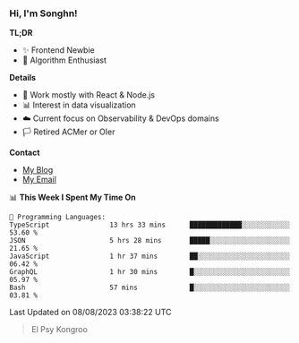 ### Hi, I'm Songhn!

**TL;DR**

- ✨ Frontend Newbie
- 🎈 Algorithm Enthusiast

**Details**

- 🎯 Work mostly with React & Node.js
- 📊 Interest in data visualization
- ☁️ Current focus on Observability & DevOps domains
- 🏳️ Retired ACMer or OIer

**Contact**
- [My Blog](https://blog.songhn.com)
- [My Email](mailto:songhn233@gmail.com)

<!--START_SECTION:waka-->
📊 **This Week I Spent My Time On** 

```text
💬 Programming Languages: 
TypeScript               13 hrs 33 mins      █████████████░░░░░░░░░░░░   53.60 % 
JSON                     5 hrs 28 mins       █████░░░░░░░░░░░░░░░░░░░░   21.65 % 
JavaScript               1 hr 37 mins        ██░░░░░░░░░░░░░░░░░░░░░░░   06.42 % 
GraphQL                  1 hr 30 mins        █░░░░░░░░░░░░░░░░░░░░░░░░   05.97 % 
Bash                     57 mins             █░░░░░░░░░░░░░░░░░░░░░░░░   03.81 % 
```


 Last Updated on 08/08/2023 03:38:22 UTC
<!--END_SECTION:waka-->

> El Psy Kongroo
